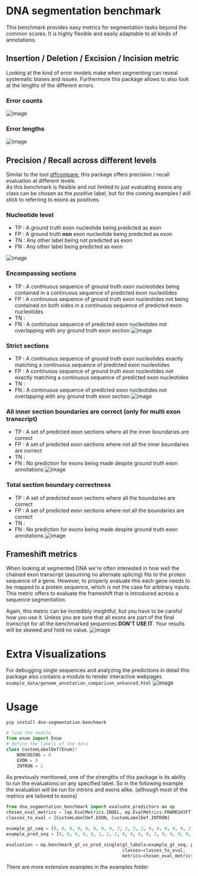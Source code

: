 # DNA segmentation benchmark
This benchmark provides easy metrics for segmentation tasks beyond the common scores. It is highly flexible and easily adaptable to 
all kinds of annotations.

## Insertion / Deletion / Excision / Incision metric
Looking at the kind of error models make when segmenting can reveal systematic biases and issues. Furthermore this package allows to also look
at the lengths of the different errors.
### Error counts
![image](https://raw.githubusercontent.com/PredictProtein/benchmark/main/example_plots/total_error_count_comparisson.png)
### Error lengths
![image](https://raw.githubusercontent.com/PredictProtein/benchmark/main/example_plots/error_length_distribution.png)

## Precision / Recall across different levels
Similar to the tool [gffcompare](https://ccb.jhu.edu/software/stringtie/gffcompare.shtml), this package offers precision / recall evaluation at different 
levels. \
As this benchmark is flexible and not limited to just evaluating exons any class can be chosen as the _positive_ label, but for the coming examples 
I will stick to referring to exons as positives.
### Nucleotide level

- TP : A ground truth exon nucleotide being predicted as exon
- FP : A ground truth **non** exon nucleotide being predicted as exon
- TN : Any other label being not predicted as exon
- FN : Any other label being predicted as exon

![image](https://raw.githubusercontent.com/PredictProtein/benchmark/main/example_plots/nucleotide_level_metrics.png)

### Encompassing sections

- TP : A continuous sequence of ground truth exon nucleotides being contained in a continuous sequence of predicted exon nucleotides
- FP : A continuous sequence of ground truth exon nucleotides not being contained on both sides in a continuous sequence of predicted exon nucleotides
- TN : 
- FN : A continuous sequence of predicted exon nucleotides not overlapping with any ground truth exon section
![image](https://raw.githubusercontent.com/PredictProtein/benchmark/main/example_plots/encompassing_section_match.png)
### Strict sections

- TP : A continuous sequence of ground truth exon nucleotides exactly matching a continuous sequence of predicted exon nucleotides
- FP : A continuous sequence of ground truth exon nucleotides not exactly matching a continuous sequence of predicted exon nucleotides
- TN : 
- FN : A continuous sequence of predicted exon nucleotides not overlapping with any ground truth exon section
![image](https://raw.githubusercontent.com/PredictProtein/benchmark/main/example_plots/strict_section_metrics.png)
### All inner section boundaries are correct (only for multi exon transcript)

- TP : A set of predicted exon sections where all the inner boundaries are correct
- FP : A set of predicted exon sections where not all the inner boundaries are correct
- TN :
- FN : No prediction for exons being made despite ground truth exon annotations
![image](https://raw.githubusercontent.com/PredictProtein/benchmark/main/example_plots/correct_inner_section_boundaries_metrics.png)
### Total section boundary correctness 

- TP : A set of predicted exon sections where all the boundaries are correct
- FP : A set of predicted exon sections where not all the boundaries are correct
- TN :
- FN : No prediction for exons being made despite ground truth exon annotations
![image](https://raw.githubusercontent.com/PredictProtein/benchmark/main/example_plots/correct_section_boundaries_metrics.png)

## Frameshift metrics
When looking at segmented DNA we're often interested in how well the chained exon transcript (assuming no alternate splicing) fits to
the protein sequence of a gene. However, to properly evaluate this each gene needs to be mapped to a protein sequence, which is not the case
for arbitrary inputs. 
This metric offers to evaluate the frameshift that is introduced across a sequence segmentation.

Again, this metric can be incredibly insightful, but you have to be careful how you use it. Unless you
are sure that all exons are part of the final transcript for all the benchmarked sequences **DON'T USE IT**.
Your results will be skewed and hold no value. 
![image](https://raw.githubusercontent.com/PredictProtein/benchmark/main/example_plots/reading_frame_metrics.png)

# Extra Visualizations 
For debugging single sequences and analyzing the predictions in detail this package also contains a module to render interactive
webpages `example_data/genome_annotation_comparison_enhanced.html`
![image](https://raw.githubusercontent.com/PredictProtein/benchmark/main/example_plots/interactive.png)
# Usage

```
pip install dna-segmentation-benchmark
```
```python
# load the module
from enum import Enum
# define the labels of the data
class CustomLabelDef(Enum):
    NONCODING = 8
    EXON = 0
    INTRON = 2
```
As previously mentioned, one of the strengths of this package is its ability to run the evaluations on any specified label. So
in the following example the evaluation will be run for introns and exons alike. (although most of the metrics are tailored to exons)

```python
from dna_segmentation_benchmark import evaluate_predictors as ep
chosen_eval_metrics = [ep.EvalMetrics.INDEL, ep.EvalMetrics.FRAMESHIFT]
classes_to_eval = [CustomLabelDef.EXON, CustomLabelDef.INTRON]

example_gt_seq = [8, 8, 8, 0, 0, 0, 0, 0, 2, 2, 2, 2, 0, 0, 0, 0, 0, 2, 2, 0, 0, 8, 8, 8, 8]
example_pred_seq = [0, 0, 0, 0, 0, 2, 2, 2, 0, 0, 0, 0, 2, 0, 0, 0, 0, 0, 0, 8, 8, 8, 8, 8, 8]

evaluation = ep.benchmark_gt_vs_pred_single(gt_labels=example_gt_seq, pred_labels=example_pred_seq, labels=CustomLabelDef,
                                            classes=classes_to_eval,
                                            metrics=chosen_eval_metrics)
```

There are more extensive examples in the examples folder
